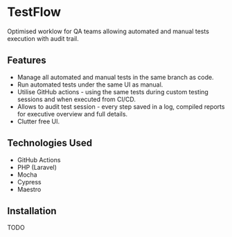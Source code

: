 # TestFlow

Optimised worklow for QA teams allowing automated and manual tests execution with audit trail.

## Features

- Manage all automated and manual tests in the same branch as code.
- Run automated tests under the same UI as manual.
- Utilise GitHub actions - using the same tests during custom testing sessions and when executed from CI/CD.
- Allows to audit test session - every step saved in a log, compiled reports for executive overview and full details.
- Clutter free UI.

## Technologies Used

- GitHub Actions
- PHP (Laravel)
- Mocha
- Cypress
- Maestro

## Installation

TODO
